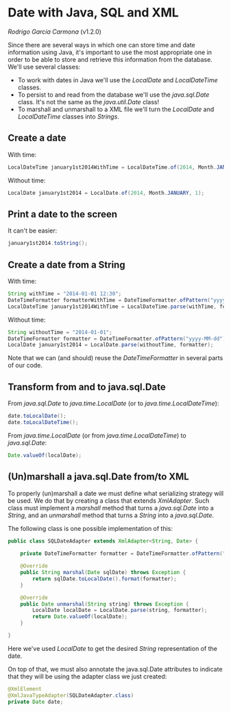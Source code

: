Date with Java, SQL and XML
===========================
*Rodrigo García Carmona* (v1.2.0)

Since there are several ways in which one can store time and date information using Java, it's important to use the most appropriate one in order to be able to store and retrieve this information from the database. We'll use several classes:

+ To work with dates in Java we'll use the *LocalDate* and *LocalDateTime* classes.
+ To persist to and read from the database we'll use the *java.sql.Date* class. It's not the same as the *java.util.Date* class!
+ To marshall and unmarshall to a XML file we'll turn the *LocalDate* and *LocalDateTime* classes into *Strings*.
 
Create a date
-------------

With time:

```Java
LocalDateTime january1st2014WithTime = LocalDateTime.of(2014, Month.JANUARY, 1, 12, 30);
```

Without time:

```Java
LocalDate january1st2014 = LocalDate.of(2014, Month.JANUARY, 1);
```

Print a date to the screen
--------------------------

It can't be easier:

```Java
january1st2014.toString();
```

Create a date from a String
---------------------------

With time:

```Java
String withTime = "2014-01-01 12:30";
DateTimeFormatter formatterWithTime = DateTimeFormatter.ofPattern("yyyy-MM-dd HH:mm");
LocalDateTime january1st2014WithTime = LocalDateTime.parse(withTime, formatterWithTime);
```

Without time:

```Java
String withoutTime = "2014-01-01";
DateTimeFormatter formatter = DateTimeFormatter.ofPattern("yyyy-MM-dd");
LocalDate january1st2014 = LocalDate.parse(withoutTime, formatter);
```

Note that we can (and should) reuse the *DateTimeFormatter* in several parts of our code.

Transform from and to java.sql.Date
-----------------------------------

From *java.sql.Date* to *java.time.LocalDate* (or to *java.time.LocalDateTime*):

```Java
date.toLocalDate();
date.toLocalDateTime();
```

From *java.time.LocalDate* (or from *java.time.LocalDateTime*) to *java.sql.Date*:
   
```Java
Date.valueOf(localDate);
```

(Un)marshall a java.sql.Date from/to XML
----------------------------------------

To properly (un)marshall a date we must define what serializing strategy will be used. We do that by creating a class that extends *XmlAdapter*. Such class must implement a *marshall* method that turns a *java.sql.Date* into a *String*, and an *unmarshall* method that turns a *String* into a *java.sql.Date*. 

The following class is one possible implementation of this:

```Java
public class SQLDateAdapter extends XmlAdapter<String, Date> {
	
	private DateTimeFormatter formatter = DateTimeFormatter.ofPattern("yyyy-MM-dd");

	@Override
	public String marshal(Date sqlDate) throws Exception {
		return sqlDate.toLocalDate().format(formatter);
	}

	@Override
	public Date unmarshal(String string) throws Exception {
		LocalDate localDate = LocalDate.parse(string, formatter);
		return Date.valueOf(localDate);
	}

}
```

Here we've used *LocalDate* to get the desired *String* representation of the date.

On top of that, we must also annotate the java.sql.Date attributes to indicate that they will be using the adapter class we just created:

```Java
@XmlElement
@XmlJavaTypeAdapter(SQLDateAdapter.class)
private Date date;
```